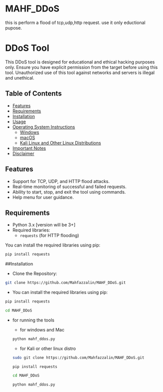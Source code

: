 # MAHF_DDoS
 this is perform a flood of tcp,udp,http request. use it only eductional pupose.
# DDoS Tool

This DDoS tool is designed for educational and ethical hacking purposes only. Ensure you have explicit permission from the target before using this tool. Unauthorized use of this tool against networks and servers is illegal and unethical.

## Table of Contents

- [Features](#features)
- [Requirements](#requirements)
- [Installation](#installation)
- [Usage](#usage)
- [Operating System Instructions](#operating-system-instructions)
  - [Windows](#windows)
  - [macOS](#macos)
  - [Kali Linux and Other Linux Distributions](#kali-linux-and-other-linux-distributions)
- [Important Notes](#important-notes)
- [Disclaimer](#disclaimer)

## Features

- Support for TCP, UDP, and HTTP flood attacks.
- Real-time monitoring of successful and failed requests.
- Ability to start, stop, and exit the tool using commands.
- Help menu for user guidance.

## Requirements

- Python 3.x    [version will be 3+]
- Required libraries:
  - `requests` (for HTTP flooding)

You can install the required libraries using pip:

```bash
pip install requests
```

##Installation
- Clone the Repository:
```bash
git clone https://github.com/Mahfazzalin/MAHF_DDoS.git
```
- You can install the required libraries using pip:

```bash
pip install requests
```
```bash
cd MAHF_DDoS
```
- for running the tools
    - for windows and Mac

    ```bash
    python mahf_ddos.py
    ```
    - for Kali or other linux distro
    ```bash
    sudo git clone https://github.com/Mahfazzalin/MAHF_DDoS.git
    ```
    ```bash
    pip install requests
    ```
    ```bash
    cd MAHF_DDoS
    ```
    ```bash
    python mahf_ddos.py
    ```


